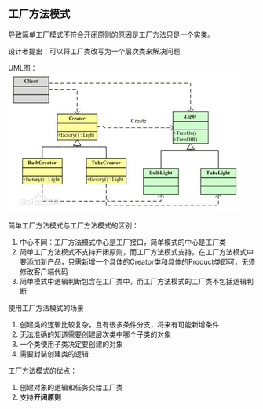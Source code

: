 ## 工厂方法模式

导致简单工厂模式不符合开闭原则的原因是工厂方法只是一个实类。

设计者提出：可以将工厂类改写为一个层次类来解决问题

UML图：
![avatar](../../../../img/工厂方法模式UML.jpg)

简单工厂方法模式与工厂方法模式的区别：
1. 中心不同：工厂方法模式中心是工厂接口，简单模式的中心是工厂类
2. 简单工厂方法模式不支持开闭原则，而工厂方法模式支持。在工厂方法模式中要添加新产品，只需新增一个具体的Creator类和具体的Product类即可，无须修改客户端代码
3. 简单模式中逻辑判断包含在工厂类中，而工厂方法模式的工厂类不包括逻辑判断

使用工厂方法模式的场景
1. 创建类的逻辑比较复杂，且有很多条件分支，将来有可能新增条件
2. 无法准确的知道需要创建层次类中哪个子类的对象
3. 一个类使用子类决定要创建的对象
4. 需要封装创建类的逻辑

工厂方法模式的优点：
1. 创建对象的逻辑和任务交给工厂类
2. 支持**开闭原则**

